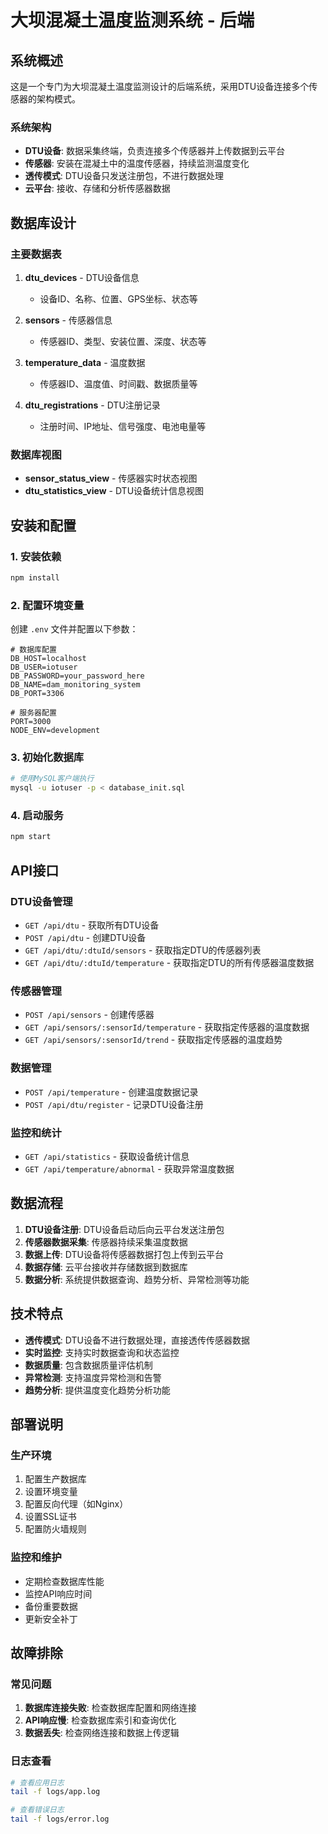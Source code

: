 # 大坝混凝土温度监测系统 - 后端

## 系统概述

这是一个专门为大坝混凝土温度监测设计的后端系统，采用DTU设备连接多个传感器的架构模式。

### 系统架构

- **DTU设备**: 数据采集终端，负责连接多个传感器并上传数据到云平台
- **传感器**: 安装在混凝土中的温度传感器，持续监测温度变化
- **透传模式**: DTU设备只发送注册包，不进行数据处理
- **云平台**: 接收、存储和分析传感器数据

## 数据库设计

### 主要数据表

1. **dtu_devices** - DTU设备信息
   - 设备ID、名称、位置、GPS坐标、状态等

2. **sensors** - 传感器信息
   - 传感器ID、类型、安装位置、深度、状态等

3. **temperature_data** - 温度数据
   - 传感器ID、温度值、时间戳、数据质量等

4. **dtu_registrations** - DTU注册记录
   - 注册时间、IP地址、信号强度、电池电量等

### 数据库视图

- **sensor_status_view** - 传感器实时状态视图
- **dtu_statistics_view** - DTU设备统计信息视图

## 安装和配置

### 1. 安装依赖

```bash
npm install
```

### 2. 配置环境变量

创建 `.env` 文件并配置以下参数：

```env
# 数据库配置
DB_HOST=localhost
DB_USER=iotuser
DB_PASSWORD=your_password_here
DB_NAME=dam_monitoring_system
DB_PORT=3306

# 服务器配置
PORT=3000
NODE_ENV=development
```

### 3. 初始化数据库

```bash
# 使用MySQL客户端执行
mysql -u iotuser -p < database_init.sql
```

### 4. 启动服务

```bash
npm start
```

## API接口

### DTU设备管理

- `GET /api/dtu` - 获取所有DTU设备
- `POST /api/dtu` - 创建DTU设备
- `GET /api/dtu/:dtuId/sensors` - 获取指定DTU的传感器列表
- `GET /api/dtu/:dtuId/temperature` - 获取指定DTU的所有传感器温度数据

### 传感器管理

- `POST /api/sensors` - 创建传感器
- `GET /api/sensors/:sensorId/temperature` - 获取指定传感器的温度数据
- `GET /api/sensors/:sensorId/trend` - 获取指定传感器的温度趋势

### 数据管理

- `POST /api/temperature` - 创建温度数据记录
- `POST /api/dtu/register` - 记录DTU设备注册

### 监控和统计

- `GET /api/statistics` - 获取设备统计信息
- `GET /api/temperature/abnormal` - 获取异常温度数据

## 数据流程

1. **DTU设备注册**: DTU设备启动后向云平台发送注册包
2. **传感器数据采集**: 传感器持续采集温度数据
3. **数据上传**: DTU设备将传感器数据打包上传到云平台
4. **数据存储**: 云平台接收并存储数据到数据库
5. **数据分析**: 系统提供数据查询、趋势分析、异常检测等功能

## 技术特点

- **透传模式**: DTU设备不进行数据处理，直接透传传感器数据
- **实时监控**: 支持实时数据查询和状态监控
- **数据质量**: 包含数据质量评估机制
- **异常检测**: 支持温度异常检测和告警
- **趋势分析**: 提供温度变化趋势分析功能

## 部署说明

### 生产环境

1. 配置生产数据库
2. 设置环境变量
3. 配置反向代理（如Nginx）
4. 设置SSL证书
5. 配置防火墙规则

### 监控和维护

- 定期检查数据库性能
- 监控API响应时间
- 备份重要数据
- 更新安全补丁

## 故障排除

### 常见问题

1. **数据库连接失败**: 检查数据库配置和网络连接
2. **API响应慢**: 检查数据库索引和查询优化
3. **数据丢失**: 检查网络连接和数据上传逻辑

### 日志查看

```bash
# 查看应用日志
tail -f logs/app.log

# 查看错误日志
tail -f logs/error.log
```
